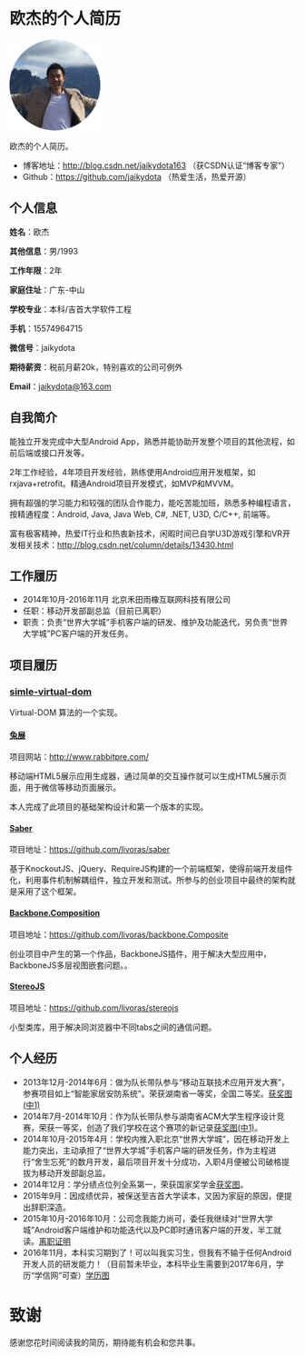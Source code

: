 # 欧杰的个人简历

<img src="https://github.com/jaikydota/TestRepo/blob/master/resume/resource/my.png" width = "160" height = "160" alt="信息"/>

欧杰的个人简历。

- 博客地址：http://blog.csdn.net/jaikydota163 （获CSDN认证“博客专家”）
- Github：https://github.com/jaikydota （热爱生活，热爱开源）

## 个人信息

**姓名**：欧杰

**其他信息**：男/1993

**工作年限**：2年

**家庭住址**：广东-中山

**学校专业**：本科/吉首大学软件工程

**手机**：15574964715

**微信号**：jaikydota

**期待薪资**：税前月薪20k，特别喜欢的公司可例外

**Email**：[jaikydota@163.com](mailto:jaikydota@163.com)


## 自我简介

能独立开发完成中大型Android App，熟悉并能协助开发整个项目的其他流程，如前后端或接口开发等。

2年工作经验，4年项目开发经验，熟练使用Android应用开发框架，如rxjava+retrofit。精通Android项目开发模式，如MVP和MVVM。

拥有超强的学习能力和较强的团队合作能力，能吃苦能加班，熟悉多种编程语言，按精通程度：Android, Java, Java Web, C#, .NET, U3D, C/C++, 前端等。

富有极客精神，热爱IT行业和热衷新技术，闲暇时间已自学U3D游戏引擎和VR开发相关技术：http://blog.csdn.net/column/details/13430.html


## 工作履历
* 2014年10月-2016年11月 北京禾田雨橡互联网科技有限公司
* 任职：移动开发部副总监（目前已离职）
* 职责：负责“世界大学城”手机客户端的研发、维护及功能迭代，另负责“世界大学城”PC客户端的开发任务。


## 项目履历

### [simle-virtual-dom](https://github.com/livoras/simple-virtual-dom)
Virtual-DOM 算法的一个实现。

#### [兔展](http://www.rabbitpre.com/)
项目网站：http://www.rabbitpre.com/

移动端HTML5展示应用生成器，通过简单的交互操作就可以生成HTML5展示页面，用于微信等移动页面展示。

本人完成了此项目的基础架构设计和第一个版本的实现。

#### [Saber](https://github.com/livoras/saber)
项目地址：https://github.com/livoras/saber

基于KnockoutJS、jQuery、RequireJS构建的一个前端框架，使得前端开发组件化，利用事件机制解耦组件，独立开发和测试。所参与的创业项目中最终的架构就是采用了这个框架。

#### [Backbone.Composition](https://github.com/livoras/backbone.Composite)
项目地址：https://github.com/livoras/backbone.Composite

创业项目中产生的第一个作品，BackboneJS插件，用于解决大型应用中，BackboneJS多层视图嵌套问题。。

#### [StereoJS](https://github.com/livoras/stereojs)
项目地址：https://github.com/livoras/stereojs

小型类库，用于解决同浏览器中不同tabs之间的通信问题。


## 个人经历
* 2013年12月-2014年6月：做为队长带队参与“移动互联技术应用开发大赛”，参赛项目如上“智能家居安防系统”。荣获湖南省一等奖，全国二等奖。[获奖图(中1)](https://github.com/jaikydota/TestRepo/blob/master/resume/resource/%E6%99%BA%E8%83%BD%E5%AE%89%E9%98%B2%E8%8E%B7%E5%A5%96.jpg)
* 2014年7月-2014年10月：作为队长带队参与湖南省ACM大学生程序设计竞赛，荣获一等奖，创造了我们学校在这个赛项的新记录[获奖图(中1)](https://github.com/jaikydota/TestRepo/blob/master/resume/resource/ACM.JPG)。
* 2014年10月-2015年4月：学校内推入职北京“世界大学城”，因在移动开发上能力突出，主动承担了“世界大学城”手机客户端的研发任务，作为主程进行“舍生忘死”的数月开发，最后项目开发十分成功，入职4月便被公司破格提拔为移动开发部副总监。
* 2014年12月：学分绩点位列全系第一，荣获国家奖学金[获奖图](https://github.com/jaikydota/TestRepo/blob/master/resume/resource/%E5%9B%BD%E5%AE%B6%E5%A5%96%E5%AD%A6%E9%87%91.jpg)。
* 2015年9月：因成绩优异，被保送至吉首大学读本，又因为家庭的原因，便提出辞职深造。
* 2015年10月-2016年10月：公司念我能力尚可，委任我继续对“世界大学城”Android客户端维护和功能迭代以及PC即时通讯客户端的开发，半工就读。[离职证明](https://github.com/jaikydota/TestRepo/blob/master/resume/resource/%E5%AD%A6%E4%BF%A1%E7%BD%91.png)
* 2016年11月，本科实习期到了！可以叫我实习生，但我有不输于任何Android开发人员的研发能力！（目前暂未毕业，本科毕业生需要到2017年6月，学历“学信网”可查）[学历图](https://github.com/jaikydota/TestRepo/blob/master/resume/resource/%E5%AD%A6%E4%BF%A1%E7%BD%91.png)

# 致谢
感谢您花时间阅读我的简历，期待能有机会和您共事。
